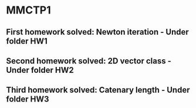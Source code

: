 # MMCTP1

## First homework solved: Newton iteration - Under folder HW1

## Second homework solved: 2D vector class - Under folder HW2

## Third homework solved: Catenary length - Under folder HW3
